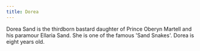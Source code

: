 ```yaml
---
title: Dorea
---
```


Dorea Sand is the thirdborn bastard daughter of Prince Oberyn Martell and his paramour Ellaria Sand. She is one of the famous 'Sand Snakes'. Dorea is eight years old.


